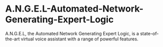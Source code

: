 # A.N.G.E.L-Automated-Network-Generating-Expert-Logic
A.N.G.E.L, the Automated Network Generating Expert Logic, is a state-of-the-art virtual  voice assistant with a range of powerful features.
